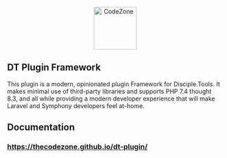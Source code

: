 
<p align="center">
  <a href="https://codezone.io/">
    <img alt="CodeZone" src="https://prismic-io.s3.amazonaws.com/codezone/5f2169a6-d854-478d-b0d4-93e8b18d0bb7_cz-lines-orange-dark.svg" height="100">
  </a>
</p>


DT Plugin Framework
-------------------

This plugin is a modern, opinionated plugin Framework for Disciple.Tools. It makes minimal use of third-party libraries and supports PHP 7.4 thought 8.3,
and all while providing a modern  developer experience that will make Laravel and Symphony developers feel at-home.

## Documentation

### https://thecodezone.github.io/dt-plugin/
